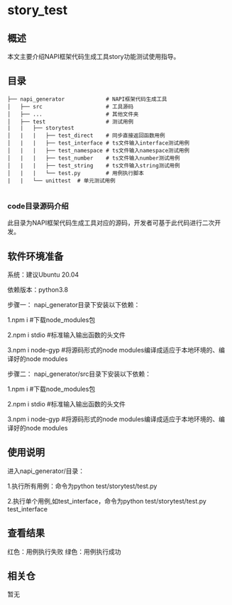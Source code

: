# story_test

## 概述
本文主要介绍NAPI框架代码生成工具story功能测试使用指导。

## 目录

```
├── napi_generator             # NAPI框架代码生成工具
│   ├── src                    # 工具源码
│   ├── ...                    # 其他文件夹
│   ├── test                   # 测试用例
|   |   ├── storytest
│   |   |   ├── test_direct    # 同步直接返回函数用例
│   |   |   ├── test_interface # ts文件输入interface测试用例
│   |   |   ├── test_namespace # ts文件输入namespace测试用例
│   |   |   ├── test_number    # ts文件输入number测试用例
│   |   |   ├── test_string    # ts文件输入string测试用例
│   |   |   └── test.py        # 用例执行脚本
|   |   └── unittest  # 单元测试用例
 
```
### code目录源码介绍
此目录为NAPI框架代码生成工具对应的源码，开发者可基于此代码进行二次开发。

## 软件环境准备

系统：建议Ubuntu 20.04

依赖版本：python3.8


步骤一：
napi_generator目录下安装以下依赖：

1.npm i               #下载node_modules包
 
2.npm i stdio         #标准输入输出函数的头文件

3.npm i node-gyp      #将源码形式的node modules编译成适应于本地环境的、编译好的node modules

步骤二：
napi_generator/src目录下安装以下依赖：

1.npm i               #下载node_modules包
  
2.npm i stdio         #标准输入输出函数的头文件 

3.npm i node-gyp      #将源码形式的node modules编译成适应于本地环境的、编译好的node modules



## 使用说明

进入napi_generator/目录：

1.执行所有用例：命令为python test/storytest/test.py

2.执行单个用例,如test_interface，命令为python test/storytest/test.py test_interface


## 查看结果

红色：用例执行失败
绿色：用例执行成功


## 相关仓

暂无
